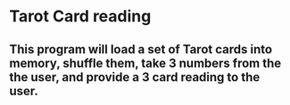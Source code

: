 # Tarot Card reading

## This program will load a set of Tarot cards into memory, shuffle them, take 3 numbers from the the user, and provide a 3 card reading to the user.